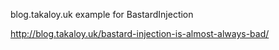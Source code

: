 blog.takaloy.uk example for BastardInjection

http://blog.takaloy.uk/bastard-injection-is-almost-always-bad/
